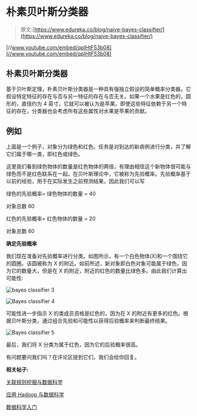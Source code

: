 # 朴素贝叶斯分类器

> 原文:[https://www.edureka.co/blog/naive-bayes-classifier/](https://www.edureka.co/blog/naive-bayes-classifier/)

[//www.youtube.com/embed/qpIHtF53b08](//www.youtube.com/embed/qpIHtF53b08)

## **朴素贝叶斯分类器**

基于贝叶斯定理，朴素贝叶斯分类器是一种具有强独立假设的简单概率分类器。它假设特定特征的存在与否与另一特征的存在与否无关。如果一个水果是红色的，圆形的，直径约为 4 英寸，它就可以被认为是苹果。即使这些特征依赖于另一个特征的存在，分类器也会考虑所有这些属性对水果是苹果的贡献。

## **例如**

上面是一个例子，对象分为绿色和红色。任务是对到达的新病例进行分类，并了解它们属于哪一类，即红色或绿色。

这里我们看到绿色物体的数量是红色物体的两倍，有理由相信这个新物体很可能与绿色而不是红色联系在一起。在贝叶斯理论中，它被称为先验概率。先验概率基于以前的经验，用于在实际发生之前预测结果。因此我们可以写

绿色的先验概率= 绿色物体的数量 = 40

对象总数 60

红色的先验概率= 红色物体的数量 = 20

对象总数 60

**确定先验概率**

我们现在准备对先验概率进行分类。如图所示，有一个白色物体(X)和一个围绕它的圆圈。该圆被称为 X 的附近。如前所述，新对象即白色对象可能属于绿色，因为它的数量大，但是在 X 的附近，附近的红色的数量比绿色多。由此我们计算出可能性:

![bayes classifier 3](../Images/e585ddbe9cf7e736f06e9244cf957d40.png)

![Bayes classifier 4](../Images/d7b81008405b5309afc8cf9975c869b2.png)

可能性进一步指示 X 的类成员资格是红色的，因为在 X 的附近有更多的红色。根据贝叶斯分类，通过组合先验和可能性以获得后验概率来判断最终结果。

![Bayes classifier 5](../Images/3c06b7b46538ebb0b06aec50442402b1.png)

最后，我们将 X 分类为属于红色，因为它的后验概率很高。

有问题要问我们吗？在评论区提到它们，我们会给你回复。

**相关帖子:**

[关联规则挖掘与数据科学](https://www.edureka.co/blog/association-rule-mining/)

[应用 Hadoop 与数据科学](https://www.edureka.co/blog/applying-hadoop-with-data-science/)

[数据科学入门](https://www.edureka.co/data-science)
